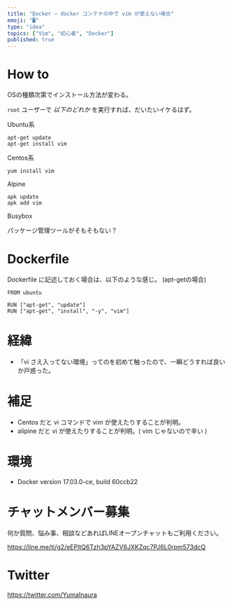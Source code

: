 ```yaml
---
title: "Docker — docker コンテナの中で vim が使えない場合"
emoji: "🖥"
type: "idea"
topics: ["Vim", "初心者", "Docker"]
published: true
---
```



# How to 

OSの種類次第でインストール方法が変わる。

`root` ユーザーで *以下のどれか* を実行すれば、だいたいイケるはず。

Ubuntu系

```
apt-get update
apt-get install vim
```

Centos系

```
yum install vim
```

Alpine

```
apk update
apk add vim
```

Busybox

パッケージ管理ツールがそもそもない？


# Dockerfile

Dockerfile に記述しておく場合は、以下のような感じ。 (apt-getの場合)

```
FROM ubuntu

RUN ["apt-get", "update"]
RUN ["apt-get", "install", "-y", "vim"]
```

# 経緯

- 「vi さえ入ってない環境」ってのを初めて触ったので、一瞬どうすれば良いか戸惑った。

# 補足

- Centos だと vi コマンドで vim が使えたりすることが判明。
- alipine だと vi が使えたりすることが判明。( vim じゃないので辛い )

# 環境

- Docker version 17.03.0-ce, build 60ccb22









<!-- Update From Qiita API -->

# チャットメンバー募集


何か質問、悩み事、相談などあればLINEオープンチャットもご利用ください。

https://line.me/ti/g2/eEPltQ6Tzh3pYAZV8JXKZqc7PJ6L0rpm573dcQ





# Twitter


https://twitter.com/YumaInaura


<!-- Update From Qiita API -->


